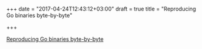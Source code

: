 +++
date = "2017-04-24T12:43:12+03:00"
draft = true
title = "Reproducing Go binaries byte-by-byte"

+++

<p><a href="https://blog.filippo.io/reproducing-go-binaries-byte-by-byte">Reproducing Go binaries byte-by-byte</a></p>